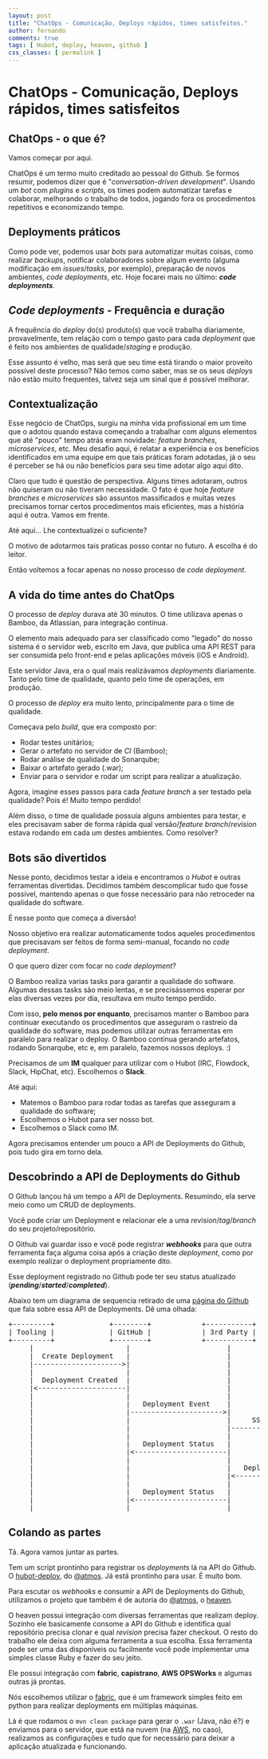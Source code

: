 ```yaml
---
layout: post
title: "ChatOps - Comunicação, Deploys rápidos, times satisfeitos."
author: fernando
comments: true
tags: [ Hubot, deploy, heaven, github ]
css_classes: [ permalink ]
---
```


# ChatOps - Comunicação, Deploys rápidos, times satisfeitos

## ChatOps - o que é?
Vamos começar por aqui. 

ChatOps é um termo muito creditado ao pessoal do Github. Se formos resumir, podemos dizer que é "_conversation-driven development_". Usando um _bot_ com _plugins_ e _scripts_, os times podem automatizar tarefas e colaborar, melhorando o trabalho de todos, jogando fora os procedimentos repetitivos e economizando tempo.

## Deployments práticos 
Como pode ver, podemos usar _bots_ para automatizar muitas coisas, como realizar _backups_, notificar colaboradores sobre algum evento (alguma modificação em _issues_/_tasks_, por exemplo), preparação de novos ambientes, _code deployments_, etc. Hoje focarei mais no último: _**code deployments**_.

## _Code deployments_ - Frequência e duração 
A frequência do _deploy_ do(s) produto(s) que você trabalha diariamente, provavelmente, tem relação com o tempo gasto para cada _deployment_ que é feito nos ambientes de qualidade/_staging_ e produção. 

Esse assunto é velho, mas será que seu time está tirando o maior proveito possível deste processo? Não temos como saber, mas se os seus _deploys_ não estão muito frequentes, talvez seja um sinal que é possível melhorar.

## Contextualização
Esse negócio de ChatOps, surgiu na minha vida profissional em um time que o adotou quando estava começando a trabalhar com alguns elementos que até "pouco" tempo atrás eram novidade: _feature branches_, _microservices_, etc. Meu desafio aqui, é relatar a experiência e os benefícios identificados em uma equipe em que tais práticas foram adotadas, já o seu é perceber se há ou não benefícios para seu time adotar algo aqui dito.

Claro que tudo é questão de perspectiva. Alguns times adotaram, outros não quiseram ou não tiveram necessidade. O fato é que hoje _feature branches_ e _microservices_ são assuntos massificados e muitas vezes precisamos tornar certos procedimentos mais eficientes, mas a história aqui é outra. Vamos em frente. 

Até aqui... Lhe contextualizei o suficiente?

O motivo de adotarmos tais praticas posso contar no futuro. A escolha é do leitor.

Então voltemos a focar apenas no nosso processo de _code deployment_.

## A vida do time antes do ChatOps
O processo de _deploy_ durava até 30 minutos. O time utilizava apenas o Bamboo, da Atlassian, para integração contínua. 

O elemento mais adequado para ser classificado como "legado" do nosso sistema é o servidor web, escrito em Java, que publica uma API REST para ser consumida pelo front-end e pelas aplicações móveis (iOS e Android).

Este servidor Java, era o qual mais realizávamos _deployments_ diariamente. Tanto pelo time de qualidade, quanto pelo time de operações, em produção. 

O processo de _deploy_ era muito lento, principalmente para o time de qualidade.

Começava pelo _build_, que era composto por: 
* Rodar testes unitários;
* Gerar o artefato no servidor de _CI_ (Bamboo);
* Rodar análise de qualidade do Sonarqube;
* Baixar o artefato gerado (.war);
* Enviar para o servidor e rodar um script para  realizar a atualização.

Agora, imagine esses passos para cada _feature branch_ a ser testado pela qualidade? Pois é! Muito tempo perdido!

Além disso, o time de qualidade possuía alguns ambientes para testar, e eles precisavam saber de forma rápida qual versão/_feature branch_/_revision_ estava rodando em cada um destes ambientes. Como resolver?

## Bots são divertidos
Nesse ponto, decidimos testar a ideia e encontramos o _Hubot_ e outras ferramentas divertidas. Decidimos também descomplicar tudo que fosse possível, mantendo apenas o que fosse necessário para não retroceder na qualidade do software.

É nesse ponto que começa a diversão!

Nosso objetivo era realizar automaticamente todos aqueles procedimentos que precisavam ser feitos de forma semi-manual, focando no _code deployment_.

O que quero dizer com focar no _code deployment_?

O Bamboo realiza varias tasks para garantir a qualidade do software. Algumas dessas tasks são meio lentas, e se precisássemos esperar por elas diversas vezes por dia, resultava em muito tempo perdido.

Com isso, **pelo menos por enquanto**, precisamos manter o Bamboo para continuar executando os procedimentos que asseguram o rastreio da qualidade do software, mas podemos utilizar outras ferramentas em paralelo para realizar o deploy. O Bamboo continua gerando artefatos, rodando Sonarqube, etc e, em paralelo, fazemos nossos deploys. :)

Precisamos de um **IM** qualquer para utilizar com o Hubot (IRC, Flowdock, Slack, HipChat, etc). Escolhemos o **Slack**.

Até aqui:
* Matemos o Bamboo para rodar todas as tarefas que asseguram a qualidade do software;
* Escolhemos o Hubot para ser nosso bot.
* Escolhemos o Slack como IM.

Agora precisamos entender um pouco a API de Deployments do Github, pois tudo gira em torno dela.

## Descobrindo a API de Deployments do Github

O Github lançou há um tempo a API de Deployments. 
Resumindo, ela serve meio como um CRUD de deployments.

Você pode criar um Deployment e relacionar ele a uma _revision_/_tag_/_branch_ do seu projeto/repositório.

O Github vai guardar isso e você pode registrar **_webhooks_** para que outra ferramenta faça alguma coisa após a criação deste _deployment_, como por exemplo realizar o deployment propriamente dito.

Esse deployment registrado no Github pode ter seu status atualizado (**_pending_**/**_started_**/**_completed_**).

Abaixo tem um diagrama de sequencia retirado de uma [página do Github][github-deployments-api-page] que fala sobre essa API de Deployments. Dê uma olhada:

<pre>
+---------+             +--------+            +-----------+        +-------------+
| Tooling |             | GitHub |            | 3rd Party |        | Your Server |
+---------+             +--------+            +-----------+        +-------------+
     |                      |                       |                     |
     |  Create Deployment   |                       |                     |
     |--------------------->|                       |                     |
     |                      |                       |                     |
     |  Deployment Created  |                       |                     |
     |<---------------------|                       |                     |
     |                      |                       |                     |
     |                      |   Deployment Event    |                     |
     |                      |---------------------->|                     |
     |                      |                       |     SSH+Deploys     |
     |                      |                       |-------------------->|
     |                      |                       |                     |
     |                      |   Deployment Status   |                     |
     |                      |<----------------------|                     |
     |                      |                       |                     |
     |                      |                       |   Deploy Completed  |
     |                      |                       |<--------------------|
     |                      |                       |                     |
     |                      |   Deployment Status   |                     |
     |                      |<----------------------|                     |
     |                      |                       |                     |
</pre>

## Colando as partes

Tá. Agora vamos juntar as partes.

Tem um script prontinho para registrar os _deployments_ lá na API do Github. O [hubot-deploy][hubot-deploy], do [@atmos][atmos]. Já está prontinho para usar. É muito bom. 

Para escutar os _webhooks_ e consumir a API de Deployments do Github, utilizamos o projeto que também é de autoria do [@atmos][atmos], o [heaven][heaven]. 

O heaven possui integração com diversas ferramentas que realizam deploy. Sozinho ele basicamente consome a API do Github e identifica qual repositório precisa clonar e qual _revision_ precisa fazer checkout. O resto do trabalho ele deixa com alguma ferramenta a sua escolha. Essa ferramenta pode ser uma das disponíveis ou facilmente você pode implementar uma simples classe Ruby e fazer do seu jeito.

Ele possui integração com **fabric**, **capistrano**, **AWS OPSWorks** e algumas outras já prontas. 

Nós escolhemos utilizar o [fabric][fabric], que é um framework simples feito em python para realizar deployments em múltiplas máquinas.

Lá é que rodamos o `mvn clean package` para gerar o `.war` (Java, não é?) e enviamos para o servidor, que está na nuvem (na [AWS][aws], no caso), realizamos as configurações e tudo que for necessário para deixar a aplicação atualizada e funcionando.

[github-deployments-api-page]: https://developer.github.com/v3/repos/deployments/
[hubot-deploy]: https://github.com/atmos/hubot-deploy
[heaven]: https://github.com/atmos/heaven
[atmos]: https://github.com/atmos
[fabric]: http://www.fabfile.org
[aws]: http://www.fabfile.org






















